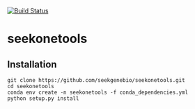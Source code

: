 [![Build Status](https://app.travis-ci.com/seekgenebio/seekonetools.svg?branch=master)](https://app.travis-ci.com/seekgenebio/seekonetools)
# seekonetools
## Installation
```
git clone https://github.com/seekgenebio/seekonetools.git
cd seekonetools
conda env create -n seekonetools -f conda_dependencies.yml
python setup.py install
```


